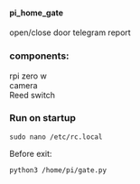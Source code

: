 #### pi_home_gate
open/close door telegram report
### components:
rpi zero w   
camera   
Reed switch   
### Run on startup
```
sudo nano /etc/rc.local
```
Before exit:
```
python3 /home/pi/gate.py
```
